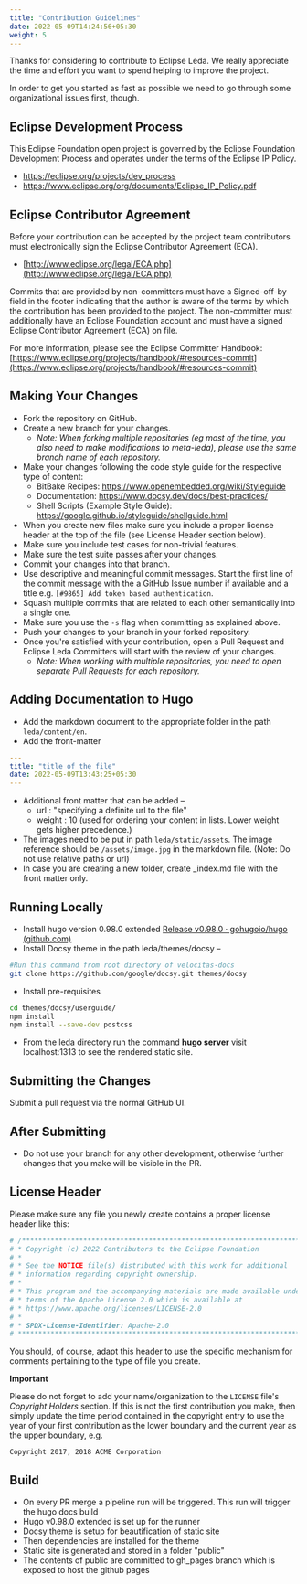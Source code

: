 ```yaml
---
title: "Contribution Guidelines"
date: 2022-05-09T14:24:56+05:30
weight: 5
---
```


Thanks for considering to contribute to Eclipse Leda. We really appreciate the time and effort you want to spend helping to improve the project.

In order to get you started as fast as possible we need to go through some organizational issues first, though.

## Eclipse Development Process

This Eclipse Foundation open project is governed by the Eclipse Foundation
Development Process and operates under the terms of the Eclipse IP Policy.

* https://eclipse.org/projects/dev_process
* https://www.eclipse.org/org/documents/Eclipse_IP_Policy.pdf

## Eclipse Contributor Agreement

Before your contribution can be accepted by the project team contributors must
electronically sign the Eclipse Contributor Agreement (ECA).

- [http://www.eclipse.org/legal/ECA.php](http://www.eclipse.org/legal/ECA.php)

Commits that are provided by non-committers must have a Signed-off-by field in
the footer indicating that the author is aware of the terms by which the
contribution has been provided to the project. The non-committer must
additionally have an Eclipse Foundation account and must have a signed Eclipse
Contributor Agreement (ECA) on file.

For more information, please see the Eclipse Committer Handbook:
[https://www.eclipse.org/projects/handbook/#resources-commit](https://www.eclipse.org/projects/handbook/#resources-commit)

## Making Your Changes

- Fork the repository on GitHub.
- Create a new branch for your changes.
  - *Note: When forking multiple repositories (eg most of the time, you also need to make modifications to meta-leda), please use the same branch name of each repository.*
- Make your changes following the code style guide for the respective type of content:
  - BitBake Recipes: https://www.openembedded.org/wiki/Styleguide
  - Documentation: https://www.docsy.dev/docs/best-practices/
  - Shell Scripts (Example Style Guide): https://google.github.io/styleguide/shellguide.html
- When you create new files make sure you include a proper license header at the top of the file (see License Header section below).
- Make sure you include test cases for non-trivial features.
- Make sure the test suite passes after your changes.
- Commit your changes into that branch.
- Use descriptive and meaningful commit messages. Start the first line of the commit message with the a GitHub Issue number if available and a title e.g. `[#9865] Add token based authentication`.
- Squash multiple commits that are related to each other semantically into a single one.
- Make sure you use the `-s` flag when committing as explained above.
- Push your changes to your branch in your forked repository.
- Once you're satisfied with your contribution, open a Pull Request and Eclipse Leda Committers will start with the review of your changes.
  - *Note: When working with multiple repositories, you need to open separate Pull Requests for each repository.*

## Adding Documentation to Hugo

- Add the markdown document to the appropriate folder in the path `leda/content/en`.
- Add the front-matter

```yaml
---
title: "title of the file"
date: 2022-05-09T13:43:25+05:30
---
```

- Additional front matter that can be added –
  - url : &quot;specifying a definite url to the file&quot;
  - weight : 10 (used for ordering your content in lists. Lower weight gets higher precedence.)
- The images need to be put in path `leda/static/assets`. The image reference should be `/assets/image.jpg` in the markdown file.
  (Note: Do not use relative paths or url)
- In case you are creating a new folder, create \_index.md file with the front matter only.

## Running Locally

- Install hugo version 0.98.0 extended [Release v0.98.0 · gohugoio/hugo (github.com)](https://github.com/gohugoio/hugo/releases/tag/v0.98.0)
- Install Docsy theme in the path leda/themes/docsy –

```bash
#Run this command from root directory of velocitas-docs
git clone https://github.com/google/docsy.git themes/docsy
```

- Install pre-requisites

```bash
cd themes/docsy/userguide/
npm install
npm install --save-dev postcss
```

- From the leda directory run the command **hugo server** visit localhost:1313 to see the rendered static site.

## Submitting the Changes

Submit a pull request via the normal GitHub UI.

## After Submitting

- Do not use your branch for any other development, otherwise further changes that you make will be visible in the PR.

## License Header

Please make sure any file you newly create contains a proper license header like this:

```bash
# /********************************************************************************
# * Copyright (c) 2022 Contributors to the Eclipse Foundation
# *
# * See the NOTICE file(s) distributed with this work for additional
# * information regarding copyright ownership.
# *
# * This program and the accompanying materials are made available under the
# * terms of the Apache License 2.0 which is available at
# * https://www.apache.org/licenses/LICENSE-2.0
# *
# * SPDX-License-Identifier: Apache-2.0
# ********************************************************************************/
```

You should, of course, adapt this header to use the specific mechanism for comments pertaining to the type of file you create.

**Important**

Please do not forget to add your name/organization to the `LICENSE` file's _Copyright Holders_ section. If this is not the first contribution you make, then simply update the time period contained in the copyright entry to use the year of your first contribution as the lower boundary and the current year as the upper boundary, e.g.

`Copyright 2017, 2018 ACME Corporation`

## Build

- On every PR merge a pipeline run will be triggered. This run will trigger the hugo docs build
- Hugo v0.98.0 extended is set up for the runner
- Docsy theme is setup for beautification of static site
- Then dependencies are installed for the theme
- Static site is generated and stored in a folder &quot;public&quot;
- The contents of public are committed to gh_pages branch which is exposed to host the github pages
